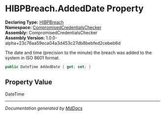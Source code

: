 ﻿<!--  
  <auto-generated>   
    The contents of this file were generated by a tool.  
    Changes to this file may be list if the file is regenerated  
  </auto-generated>   
-->

# HIBPBreach.AddedDate Property

**Declaring Type:** [HIBPBreach](../index.md)  
**Namespace:** [CompromisedCredentialsChecker](../../index.md)  
**Assembly:** CompromisedCredentialsChecker  
**Assembly Version:** 1.0.0\-alpha+23c76aa59eca04a3d453c27db8bebfed2cebeb6d

The date and time (precision to the minute) the breach was added to the system in ISO 8601 format.

```csharp
public DateTime AddedDate { get; set; }
```

## Property Value

DateTime

___

*Documentation generated by [MdDocs](https://github.com/ap0llo/mddocs)*

